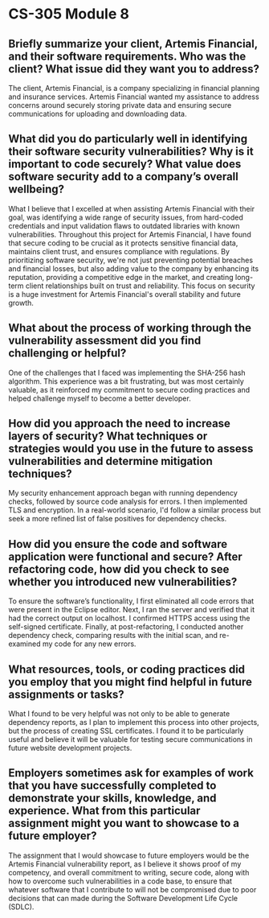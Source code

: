 # CS-305 Module 8

## Briefly summarize your client, Artemis Financial, and their software requirements. Who was the client? What issue did they want you to address?

The client, Artemis Financial, is a company specializing in financial planning and insurance services. Artemis Financial wanted my assistance to address concerns around securely storing private data and ensuring secure communications for uploading and downloading data.



## What did you do particularly well in identifying their software security vulnerabilities? Why is it important to code securely? What value does software security add to a company’s overall wellbeing?

What I believe that I excelled at when assisting Artemis Financial with their goal, was identifying a wide range of security issues, from hard-coded credentials and input validation flaws to outdated libraries with known vulnerabilities. Throughout this project for Artemis Financial, I have found that secure coding to be crucial as it protects sensitive financial data, maintains client trust, and ensures compliance with regulations. By prioritizing software security, we're not just preventing potential breaches and financial losses, but also adding value to the company by enhancing its reputation, providing a competitive edge in the market, and creating long-term client relationships built on trust and reliability. This focus on security is a huge investment for Artemis Financial's overall stability and future growth.



## What about the process of working through the vulnerability assessment did you find challenging or helpful? 

One of the challenges that I faced was implementing the SHA-256 hash algorithm. This experience was a bit frustrating, but was most certainly valuable, as it reinforced my commitment to secure coding practices and helped challenge myself to become a better developer.



## How did you approach the need to increase layers of security? What techniques or strategies would you use in the future to assess vulnerabilities and determine mitigation techniques?

My security enhancement approach began with running dependency checks, followed by source code analysis for errors. I then implemented TLS and encryption. In a real-world scenario, I'd follow a similar process but seek a more refined list of false positives for dependency checks.



## How did you ensure the code and software application were functional and secure? After refactoring code, how did you check to see whether you introduced new vulnerabilities? 

To ensure the software’s functionality, I first eliminated all code errors that were present in the Eclipse editor. Next, I ran the server and verified that it had the correct output on localhost. I confirmed HTTPS access using the self-signed certificate. Finally, at post-refactoring, I conducted another dependency check, comparing results with the initial scan, and re-examined my code for any new errors.



## What resources, tools, or coding practices did you employ that you might find helpful in future assignments or tasks? 

What I found to be very helpful was not only to be able to generate dependency reports, as I plan to implement this process into other projects, but the process of creating SSL certificates. I found it to be particularly useful and believe it will be valuable for testing secure communications in future website development projects.



## Employers sometimes ask for examples of work that you have successfully completed to demonstrate your skills, knowledge, and experience. What from this particular assignment might you want to showcase to a future employer? 

The assignment that I would showcase to future employers would be the Artemis Financial vulnerability report, as I believe it shows proof of my competency, and overall commitment to writing, secure code, along with how to overcome such vulnerabilities in a code base, to ensure that whatever software that I contribute to will not be compromised due to poor decisions that can made during the Software Development Life Cycle (SDLC).
